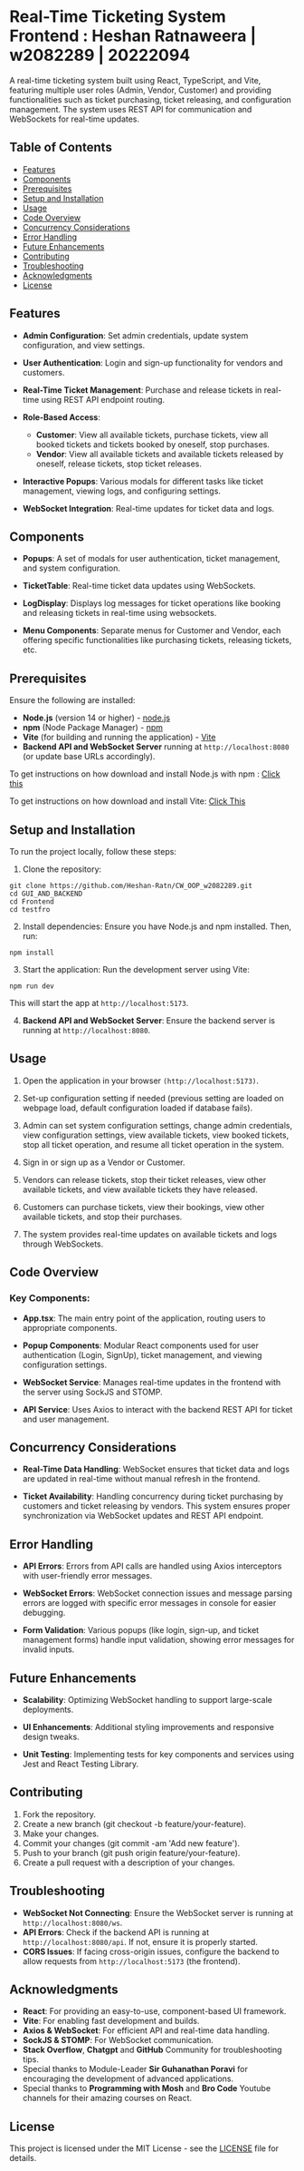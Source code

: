 # Real-Time Ticketing System Frontend : Heshan Ratnaweera | w2082289 | 20222094

A real-time ticketing system built using React, TypeScript, and Vite, featuring multiple user roles (Admin, Vendor, Customer) and providing functionalities such as ticket purchasing, ticket releasing, and configuration management. The system uses REST API for communication and WebSockets for real-time updates.

## Table of Contents

- [Features](#features)
- [Components](#components)
- [Prerequisites](#prerequisites)
- [Setup and Installation](#setup-and-installation)
- [Usage](#usage)
- [Code Overview](#code-overview)
- [Concurrency Considerations](#concurrency-considerations)
- [Error Handling](#error-handling)
- [Future Enhancements](#future-enhancements)
- [Contributing](#contributing)
- [Troubleshooting](#troubleshooting)
- [Acknowledgments](#acknowledgments)
- [License](#license)

## Features

- **Admin Configuration**: Set admin credentials, update system configuration, and view settings.

- **User Authentication**: Login and sign-up functionality for vendors and customers.

- **Real-Time Ticket Management**: Purchase and release tickets in real-time using REST API endpoint routing.

- **Role-Based Access**:

  - **Customer**: View all available tickets, purchase tickets, view all booked tickets and tickets booked by oneself, stop purchases.
  - **Vendor**: View all available tickets and available tickets released by oneself, release tickets, stop ticket releases.

- **Interactive Popups**: Various modals for different tasks like ticket management, viewing logs, and configuring settings.

- **WebSocket Integration**: Real-time updates for ticket data and logs.

## Components

- **Popups**: A set of modals for user authentication, ticket management, and system configuration.

- **TicketTable**: Real-time ticket data updates using WebSockets.

- **LogDisplay**: Displays log messages for ticket operations like booking and releasing tickets in real-time using websockets.

- **Menu Components**: Separate menus for Customer and Vendor, each offering specific functionalities like purchasing tickets, releasing tickets, etc.

## Prerequisites

Ensure the following are installed:

- **Node.js** (version 14 or higher) - [node.js](https://nodejs.org/en)
- **npm** (Node Package Manager) - [npm](https://docs.npmjs.com/getting-started)
- **Vite** (for building and running the application) - [Vite](https://vite.dev/)
- **Backend API and WebSocket Server** running at `http://localhost:8080` (or update base URLs accordingly).

To get instructions on how download and install Node.js with npm : [Click this](https://youtu.be/TZpH-qdaBg0?si=QyAS_BmJXtxostbZ)

To get instructions on how download and install Vite: [Click This](https://youtu.be/8vh5dmBaVQw?si=WGyD307psVkmImQY)

## Setup and Installation

To run the project locally, follow these steps:

1. Clone the repository:

```
git clone https://github.com/Heshan-Ratn/CW_OOP_w2082289.git
cd GUI_AND_BACKEND
cd Frontend
cd testfro
```

2. Install dependencies: Ensure you have Node.js and npm installed. Then, run:

```
npm install
```

3. Start the application: Run the development server using Vite:

```
npm run dev
```

This will start the app at `http://localhost:5173`.

4. **Backend API and WebSocket Server**: Ensure the backend server is running at `http://localhost:8080`.

## Usage

1. Open the application in your browser `(http://localhost:5173)`.

2. Set-up configuration setting if needed (previous setting are loaded on webpage load, default configuration loaded if database fails).

3. Admin can set system configuration settings, change admin credentials, view configuration settings, view available tickets, view booked tickets, stop all ticket operation, and resume all ticket operation in the system.

4. Sign in or sign up as a Vendor or Customer.

5. Vendors can release tickets, stop their ticket releases, view other available tickets, and view available tickets they have released.

6. Customers can purchase tickets, view their bookings, view other available tickets, and stop their purchases.

7. The system provides real-time updates on available tickets and logs through WebSockets.

## Code Overview

### Key Components:

- **App.tsx**: The main entry point of the application, routing users to appropriate components.

- **Popup Components**: Modular React components used for user authentication (Login, SignUp), ticket management, and viewing configuration settings.

- **WebSocket Service**: Manages real-time updates in the frontend with the server using SockJS and STOMP.

- **API Service**: Uses Axios to interact with the backend REST API for ticket and user management.

## Concurrency Considerations

- **Real-Time Data Handling**: WebSocket ensures that ticket data and logs are updated in real-time without manual refresh in the frontend.

- **Ticket Availability**: Handling concurrency during ticket purchasing by customers and ticket releasing by vendors. This system ensures proper synchronization via WebSocket updates and REST API endpoint.

## Error Handling

- **API Errors**: Errors from API calls are handled using Axios interceptors with user-friendly error messages.

- **WebSocket Errors**: WebSocket connection issues and message parsing errors are logged with specific error messages in console for easier debugging.

- **Form Validation**: Various popups (like login, sign-up, and ticket management forms) handle input validation, showing error messages for invalid inputs.

## Future Enhancements

- **Scalability**: Optimizing WebSocket handling to support large-scale deployments.

- **UI Enhancements**: Additional styling improvements and responsive design tweaks.

- **Unit Testing**: Implementing tests for key components and services using Jest and React Testing Library.

## Contributing

1. Fork the repository.
2. Create a new branch (git checkout -b feature/your-feature).
3. Make your changes.
4. Commit your changes (git commit -am 'Add new feature').
5. Push to your branch (git push origin feature/your-feature).
6. Create a pull request with a description of your changes.

## Troubleshooting

- **WebSocket Not Connecting**: Ensure the WebSocket server is running at `http://localhost:8080/ws`.
- **API Errors**: Check if the backend API is running at `http://localhost:8080/api`. If not, ensure it is properly started.
- **CORS Issues**: If facing cross-origin issues, configure the backend to allow requests from `http://localhost:5173` (the frontend).

## Acknowledgments

- **React**: For providing an easy-to-use, component-based UI framework.
- **Vite**: For enabling fast development and builds.
- **Axios & WebSocket**: For efficient API and real-time data handling.
- **SockJS & STOMP**: For WebSocket communication.
- **Stack Overflow**, **Chatgpt** and **GitHub** Community for troubleshooting tips.
- Special thanks to Module-Leader **Sir Guhanathan Poravi** for encouraging the development of advanced applications.
- Special thanks to **Programming with Mosh** and **Bro Code** Youtube channels for their amazing courses on React.

## License

This project is licensed under the MIT License - see the [LICENSE](./LICENSE) file for details.
